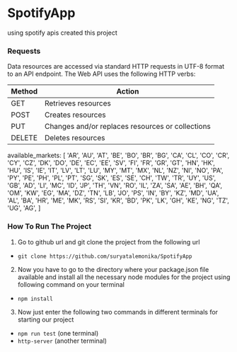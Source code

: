 # SpotifyApp
using spotify apis created this project
### Requests
Data resources are accessed via standard HTTP requests in UTF-8 format to an API endpoint. The Web API uses the following HTTP verbs:

| Method | Action                                       |
| ------ | -------------------------------------------- |
| GET    | Retrieves resources                          |
| POST   | Creates resources                            |
| PUT    | Changes and/or replaces resources or collections |
| DELETE | Deletes resources                            |

available_markets: [
      'AR', 'AU', 'AT', 'BE', 'BO', 'BR', 'BG', 'CA', 'CL', 'CO',
      'CR', 'CY', 'CZ', 'DK', 'DO', 'DE', 'EC', 'EE', 'SV', 'FI',
      'FR', 'GR', 'GT', 'HN', 'HK', 'HU', 'IS', 'IE', 'IT', 'LV',
      'LT', 'LU', 'MY', 'MT', 'MX', 'NL', 'NZ', 'NI', 'NO', 'PA',
      'PY', 'PE', 'PH', 'PL', 'PT', 'SG', 'SK', 'ES', 'SE', 'CH',
      'TW', 'TR', 'UY', 'US', 'GB', 'AD', 'LI', 'MC', 'ID', 'JP',
      'TH', 'VN', 'RO', 'IL', 'ZA', 'SA', 'AE', 'BH', 'QA', 'OM',
      'KW', 'EG', 'MA', 'DZ', 'TN', 'LB', 'JO', 'PS', 'IN', 'BY',
      'KZ', 'MD', 'UA', 'AL', 'BA', 'HR', 'ME', 'MK', 'RS', 'SI',
      'KR', 'BD', 'PK', 'LK', 'GH', 'KE', 'NG', 'TZ', 'UG', 'AG',
]

### How To Run The Project
1. Go to github url and git clone the project from the following url
* ```git clone https://github.com/suryatalemonika/SpotifyApp```
2. Now you have to go to the directory where your package.json file available and install all the necessary node modules for the project using following command on your terminal
* ```npm install```
3. Now just enter the following two commands in different terminals for starting our project
* ```npm run test```          (one terminal)
* ```http-server```            (another terminal)